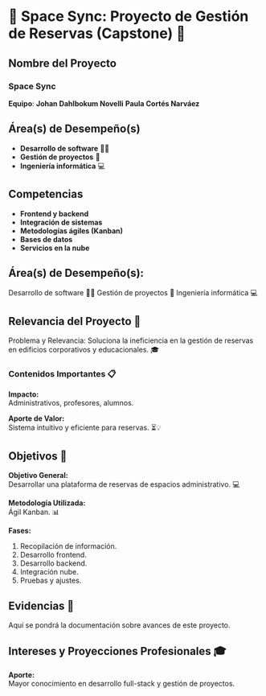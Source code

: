 
# 🌌 Space Sync: Proyecto de Gestión de Reservas (Capstone) 🚀

## **Nombre del Proyecto**
### **Space Sync**
**Equipo**: **Johan Dahlbokum Novelli** 
            **Paula Cortés Narváez**

## **Área(s) de Desempeño(s)**
- **Desarrollo de software** 👩‍💻
- **Gestión de proyectos** 📝
- **Ingeniería informática** 💻

## **Competencias**
- **Frontend y backend**
- **Integración de sistemas**
- **Metodologías ágiles (Kanban)**
- **Bases de datos**
- **Servicios en la nube**

## **Área(s) de Desempeño(s):**

Desarrollo de software 👩‍💻
Gestión de proyectos 📝
Ingeniería informática 💻

## Relevancia del Proyecto 🌟
Problema y Relevancia: Soluciona la ineficiencia en la gestión de reservas en edificios corporativos y educacionales. 🎓

### **Contenidos Importantes** 📋

**Impacto:**  
Administrativos, profesores, alumnos.

**Aporte de Valor:**  
Sistema intuitivo y eficiente para reservas. ⏳💡

## **Objetivos** 🎯

**Objetivo General:**  
Desarrollar una plataforma de reservas de espacios administrativo. 💻


**Metodología Utilizada:**  
Ágil Kanban. 📊

**Fases:**
1. Recopilación de información.
2. Desarrollo frontend.
3. Desarrollo backend.
4. Integración nube.
5. Pruebas y ajustes.


## **Evidencias** 📂
Aquí se pondrá la documentación sobre avances de este proyecto.

## **Intereses y Proyecciones Profesionales** 🎓
**Aporte:**  
Mayor conocimiento en desarrollo full-stack y gestión de proyectos.


